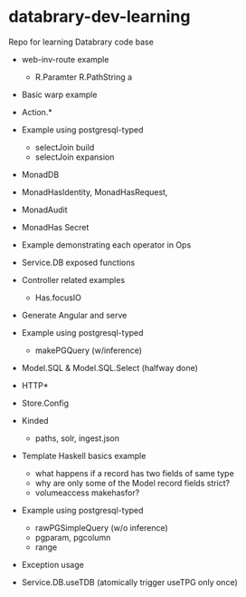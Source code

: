 # databrary-dev-learning
Repo for learning Databrary code base

* web-inv-route example
  * R.Paramter R.PathString a
* Basic warp example
* Action.*
* Example using postgresql-typed
  * selectJoin build
  * selectJoin expansion

* MonadDB
* MonadHasIdentity, MonadHasRequest,
* MonadAudit
* MonadHas Secret
* Example demonstrating each operator in Ops
* Service.DB exposed functions
* Controller related examples
  * Has.focusIO

* Generate Angular and serve

* Example using postgresql-typed
  * makePGQuery (w/inference)
* Model.SQL & Model.SQL.Select (halfway done)
* HTTP*

* Store.Config
* Kinded
  * paths, solr, ingest.json
* Template Haskell basics example
  * what happens if a record has two fields of same type 
  * why are only some of the Model record fields strict?
  * volumeaccess makehasfor?
* Example using postgresql-typed
  * rawPGSimpleQuery (w/o inference)
  * pgparam, pgcolumn
  * range
* Exception usage
* Service.DB.useTDB (atomically trigger useTPG only once)
